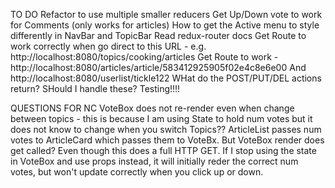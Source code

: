 TO DO
Refactor to use multiple smaller reducers
Get Up/Down vote to work for Comments (only works for articles)
How to get the Active menu to style differently in NavBar and TopicBar
Read redux-router docs
Get Route to work correctly when go direct to this URL - e.g. http://localhost:8080/topics/cooking/articles
Get Route to work - http://localhost:8080/articles/article/583412925905f02e4c8e6e00
And http://localhost:8080/userlist/tickle122
WHat do the POST/PUT/DEL actions return? SHould I handle these?
Testing!!!!

QUESTIONS FOR NC
    VoteBox does not re-render even when change between topics - this is because I am using State to hold num votes but it does not know to change when you switch Topics?? ArticleList passes num votes to ArticleCard which passes them to VoteBx. But VoteBox render does get called? Even though this does a full HTTP GET. If I stop using the state in VoteBox and use props instead, it will initially reder the correct num votes, but won't update correctly when you click up or down.
